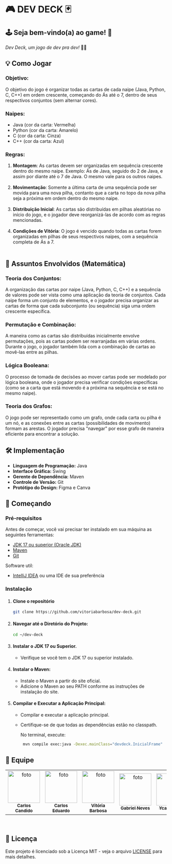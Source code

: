 # 🎮 DEV DECK  🃏

## 🕹 Seja bem-vindo(a) ao game! 🥳
_Dev Deck, um jogo de dev pra dev!_ 🧑‍💻

## 💡 Como Jogar
### Objetivo: 
O objetivo do jogo é organizar todas as cartas de cada naipe (Java, Python, C, C++) em ordem crescente, começando do Ás até o 7, dentro de seus respectivos conjuntos (sem alternar cores).

### Naipes:
   - Java (cor da carta: Vermelha)
   - Python (cor da carta: Amarelo)
   - C (cor da carta: Cinza)
   - C++ (cor da carta: Azul)

### Regras:
1. **Montagem**: As cartas devem ser organizadas em sequência crescente dentro do mesmo naipe. Exemplo: Ás de Java, seguido do 2 de Java, e assim por diante até o 7 de Java. O mesmo vale para os outros naipes.<br><br>
2. **Movimentação**: Somente a última carta de uma sequência pode ser movida para uma nova pilha, contanto que a carta no topo da nova pilha seja a próxima em ordem dentro do mesmo naipe.<br><br>
3. **Distribuição Inicial**: As cartas são distribuídas em pilhas aleatórias no início do jogo, e o jogador deve reorganizá-las de acordo com as regras mencionadas.<br><br>
4. **Condições de Vitória**: O jogo é vencido quando todas as cartas forem organizadas em pilhas de seus respectivos naipes, com a sequência completa de Ás a 7.<br><br>


## 🔢 Assuntos Envolvidos (Matemática)
### Teoria dos Conjuntos: 
A organização das cartas por naipe (Java, Python, C, C++) e a sequência de valores pode ser vista como uma aplicação da teoria de conjuntos. Cada naipe forma um conjunto de elementos, e o jogador precisa organizar as cartas de forma que cada subconjunto (ou sequência) siga uma ordem crescente específica.

### Permutação e Combinação: 
A maneira como as cartas são distribuídas inicialmente envolve permutações, pois as cartas podem ser rearranjadas em várias ordens. Durante o jogo, o jogador também lida com a combinação de cartas ao movê-las entre as pilhas.

### Lógica Booleana: 
O processo de tomada de decisões ao mover cartas pode ser modelado por lógica booleana, onde o jogador precisa verificar condições específicas (como se a carta que está movendo é a próxima na sequência e se está no mesmo naipe).

### Teoria dos Grafos: 
O jogo pode ser representado como um grafo, onde cada carta ou pilha é um nó, e as conexões entre as cartas (possibilidades de movimento) formam as arestas. O jogador precisa "navegar" por esse grafo de maneira eficiente para encontrar a solução.


## 🛠️ Implementação
- **Linguagem de Programação:** Java
- **Interface Gráfica:** Swing
- **Gerente de Dependência:** Maven
- **Controle de Versão:** Git
- **Protótipo do Design:** Figma e Canva


## 🚀 Começando
### Pré-requisitos
Antes de começar, você vai precisar ter instalado em sua máquina as seguintes ferramentas:
- [JDK 17 ou superior (Oracle JDK)](https://www.oracle.com/java/technologies/javase/jdk17-archive-downloads.html)
- [Maven](https://maven.apache.org/)
- [Git](https://git-scm.com/)

Software util:
- [IntelliJ IDEA](https://www.jetbrains.com/idea/download/) ou uma IDE de sua preferência

### Instalação
1. #### Clone o repositório
   ```bash
   git clone https://github.com/vitoriabarbosa/dev-deck.git

2. #### Navegar até o Diretório do Projeto:
   ```bash
   cd ~/dev-deck

3. #### Instalar o JDK 17 ou Superior.
   - Verifique se você tem o JDK 17 ou superior instalado.

4. #### Instalar o Maven:
   - Instale o Maven a partir do site oficial.
   - Adicione o Maven ao seu PATH conforme as instruções de instalação do site.

5. #### Compilar e Executar a Aplicação Principal:
   - Compilar e executar a aplicação principal.
   - Certifique-se de que todas as dependências estão no classpath.

      No terminal, execute:
      ```bash
       mvn compile exec:java -Dexec.mainClass="devdeck.InicialFrame"
      ```

## 🤝 Equipe
<table>
   <tr>
      <td align="center">
          <a href="https://github.com/carlosklg" title="Github de Carlos Candido">
            <img src="https://avatars.githubusercontent.com/u/139086058?v=4" width="100px;" alt="foto"/><br>
            <sub>
              <b>Carlos Candido</b>
            </sub>
          </a>
      </td>
      <td align="center">
          <a href="https://github.com/Caze-69" title="Github de Carlos Eduardo">
            <img src="https://avatars.githubusercontent.com/u/176598075?v=4" width="100px;" alt="foto"/><br>
            <sub>
              <b>Carlos Eduardo</b>
            </sub>
          </a>
      </td>
      <td align="center">
          <a href="https://github.com/vitoriabarbosa" title="Github de Vitória">
            <img src="https://avatars.githubusercontent.com/u/93888309?v=4" width="100px;" alt="foto"/><br>
            <sub>
              <b>Vitória Barbosa</b>
            </sub>
          </a>
     </td>
      <td align="center">
          <a href="https://github.com/CordeiroGab" title="Github de Gabriel">
            <img src="https://avatars.githubusercontent.com/u/158838184?v=4" width="100px;" alt="foto"/><br>
            <sub>
              <b>Gabriel Neves</b>
            </sub>
          </a>
      </td>
      <td align="center">
          <a href="https://github.com/YcaruNunesDev" title="Github de Ycaru">
            <img src="https://avatars.githubusercontent.com/u/136641821?v=4" width="100px;" alt="foto"/><br>
            <sub>
              <b>Ycaru Nunes</b>
            </sub>
          </a>
      </td>
   </tr>
</table><br>

## 📝 Licença
Este projeto é licenciado sob a Licença MIT - veja o arquivo [LICENSE](LICENSE) para mais detalhes.
